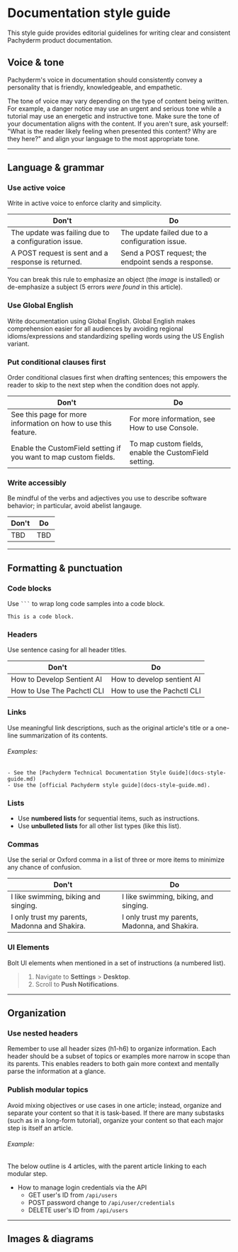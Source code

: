 # Documentation style guide

This style guide provides editorial guidelines for writing clear and consistent Pachyderm product documentation.

## Voice & tone

Pachyderm's voice in documentation should consistently convey a personality that is friendly, knowledgeable, and empathetic.

The tone of voice may vary depending on the type of content being written. For example, a danger notice may use an urgent and serious tone while a tutorial may use an energetic and instructive tone. Make sure the tone of your documentation aligns with the content. If you aren't sure, ask yourself: "What is the reader likely feeling when presented this content? Why are they here?" and align your language to the most appropriate tone.

---

## Language & grammar

### Use active voice

Write in active voice to enforce clarity and simplicity.

| Don't | Do |
|---|---|
| The update was failing due to a configuration issue. | The update failed due to a configuration issue. |
| A POST request is sent and a response is returned. | Send a POST request; the endpoint sends a response. |

You can break this rule to emphasize an object (the *image* is installed) or de-emphasize a subject (5 errors *were found* in this article).

### Use Global English

Write documentation using Global English. Global English makes comprehension easier for all audiences by avoiding regional idioms/expressions and standardizing spelling words using the US English variant.

### Put conditional clauses first

Order conditional clasues first when drafting sentences; this empowers the reader to skip to the next step when the condition does not apply.

| Don't | Do |
|---|---|
| See this page for more information on how to use this feature. | For more information, see How to use Console. |
| Enable the CustomField setting if you want to map custom fields. | To map custom fields, enable the CustomField setting. |

### Write accessibly

Be mindful of the verbs and adjectives you use to describe software behavior; in particular, avoid abelist langauge.

| Don't | Do |
|---|---|
| TBD | TBD |

---

## Formatting & punctuation

### Code blocks

Use ` ``` ` to wrap long code samples into a code block.

```
This is a code block.
```

### Headers

Use sentence casing for all header titles.

| Don't | Do |
|---|---|
| How to Develop Sentient AI | How to develop sentient AI |
| How to Use The Pachctl CLI | How to use the Pachctl CLI |

### Links

Use meaningful link descriptions, such as the original article's title or a one-line summarization of its contents.

###### Examples:

>
    - See the [Pachyderm Technical Documentation Style Guide](docs-style-guide.md)
    - Use the [official Pachyderm style guide](docs-style-guide.md).

### Lists

- Use **numbered lists** for sequential items, such as instructions.
- Use **unbulleted lists** for all other list types (like this list).

### Commas

Use the serial or Oxford comma in a list of three or more items to minimize any chance of confusion.

| Don't | Do |
|---|---|
| I like swimming, biking and singing. |I like swimming, biking, and singing. |
| I only trust my parents, Madonna and Shakira. | I only trust my parents, Madonna, and Shakira. |

### UI Elements

Bolt UI elements when mentioned in a set of instructions (a numbered list).

> 1. Navigate to **Settings** > **Desktop**.
> 2. Scroll to **Push Notifications**.

---

## Organization

### Use nested headers

Remember to use all header sizes (h1-h6) to organize information. Each header should be a subset of topics or examples more narrow in scope than its parents. This enables readers to both gain more context and mentally parse the information at a glance.

### Publish modular topics

Avoid mixing objectives or use cases in one article; instead, organize and separate your content so that it is task-based. If there are many substasks (such as in a long-form tutorial), organize your content so that each major step is itself an article.

###### Example:

The below outline is 4 articles, with the parent article linking to each modular step.

- How to manage login credentials via the API
  - GET user's ID from `/api/users`
  - POST password change to  `/api/user/credentials`
  - DELETE user's ID from `/api/users`

---

## Images & diagrams